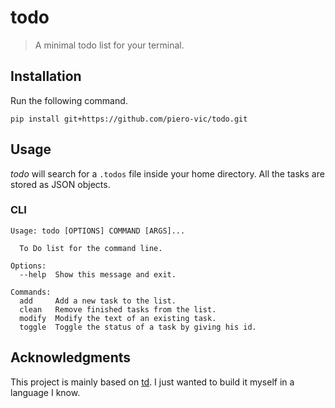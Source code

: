 # todo
> A minimal todo list for your terminal.

## Installation

Run the following command.

```
pip install git+https://github.com/piero-vic/todo.git
```

## Usage

*todo* will search for a `.todos` file inside your home directory. All the tasks are stored as JSON objects.

### CLI

```
Usage: todo [OPTIONS] COMMAND [ARGS]...

  To Do list for the command line.

Options:
  --help  Show this message and exit.

Commands:
  add     Add a new task to the list.
  clean   Remove finished tasks from the list.
  modify  Modify the text of an existing task.
  toggle  Toggle the status of a task by giving his id.
```

## Acknowledgments
This project is mainly based on [td](https://github.com/Swatto/td). I just wanted to build it myself in a language I know.
